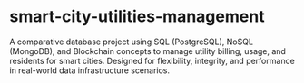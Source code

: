 # smart-city-utilities-management
A comparative database project using SQL (PostgreSQL), NoSQL (MongoDB), and Blockchain concepts to manage utility billing, usage, and residents for smart cities. Designed for flexibility, integrity, and performance in real-world data infrastructure scenarios.

